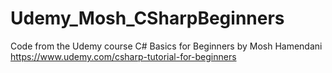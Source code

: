 # Udemy_Mosh_CSharpBeginners
Code from the Udemy course C# Basics for Beginners by Mosh Hamendani
https://www.udemy.com/csharp-tutorial-for-beginners

